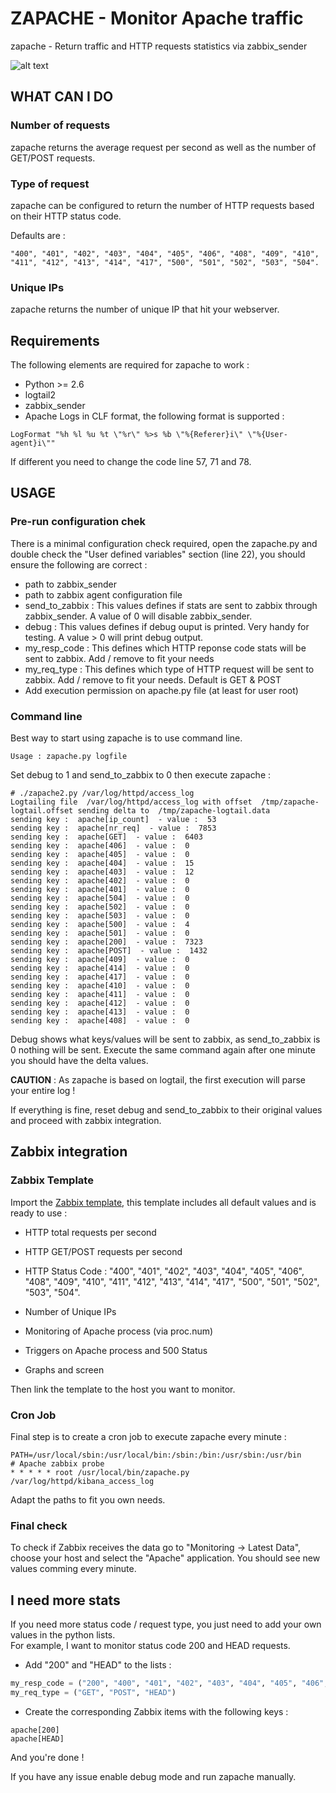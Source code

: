 # ZAPACHE - Monitor Apache traffic

zapache - Return traffic and HTTP requests statistics via zabbix_sender

![alt text](/zapache/images/zapache_screen.png "zapache screen")


## WHAT CAN I DO

### Number of requests

zapache returns the average request per second as well as the number of GET/POST requests.

### Type of request

zapache can be configured to return the number of HTTP requests based on their HTTP status code. 

Defaults are : 
```
"400", "401", "402", "403", "404", "405", "406", "408", "409", "410", "411", "412", "413", "414", "417", "500", "501", "502", "503", "504".
```

### Unique IPs

zapache returns the number of unique IP that hit your webserver.


## Requirements

The following elements are required for zapache to work :

* Python >= 2.6
* logtail2
* zabbix_sender
* Apache Logs in CLF format, the following format is supported :
```
LogFormat "%h %l %u %t \"%r\" %>s %b \"%{Referer}i\" \"%{User-agent}i\""
```
If different you need to change the code line 57, 71 and 78.

## USAGE

### Pre-run configuration chek

There is a minimal configuration check required, open the zapache.py and double check the "User defined variables" section (line 22), you should ensure the following are correct : 
* path to zabbix_sender
* path to zabbix agent configuration file
* send_to_zabbix : This values defines if stats are sent to zabbix through zabbix_sender. A value of 0 will disable zabbix_sender.
* debug : This values defines if debug ouput is printed. Very handy for testing. A value > 0 will print debug output.
* my_resp_code : This defines which HTTP reponse code stats will be sent to zabbix. Add / remove to fit your needs
* my_req_type : This defines which type of HTTP request will be sent to zabbix. Add / remove to fit your needs. Default is GET & POST
* Add execution permission on apache.py file (at least for user root)

### Command line

Best way to start using zapache is to use command line.  
```
Usage : zapache.py logfile
```

Set debug to 1 and send_to_zabbix to 0 then execute zapache :
```
# ./zapache2.py /var/log/httpd/access_log
Logtailing file  /var/log/httpd/access_log with offset  /tmp/zapache-logtail.offset sending delta to  /tmp/zapache-logtail.data
sending key :  apache[ip_count]  - value :  53
sending key :  apache[nr_req]  - value :  7853
sending key :  apache[GET]  - value :  6403
sending key :  apache[406]  - value :  0
sending key :  apache[405]  - value :  0
sending key :  apache[404]  - value :  15
sending key :  apache[403]  - value :  12
sending key :  apache[402]  - value :  0
sending key :  apache[401]  - value :  0
sending key :  apache[504]  - value :  0
sending key :  apache[502]  - value :  0
sending key :  apache[503]  - value :  0
sending key :  apache[500]  - value :  4
sending key :  apache[501]  - value :  0
sending key :  apache[200]  - value :  7323
sending key :  apache[POST]  - value :  1432
sending key :  apache[409]  - value :  0
sending key :  apache[414]  - value :  0
sending key :  apache[417]  - value :  0
sending key :  apache[410]  - value :  0
sending key :  apache[411]  - value :  0
sending key :  apache[412]  - value :  0
sending key :  apache[413]  - value :  0
sending key :  apache[408]  - value :  0
```

Debug shows what keys/values will be sent to zabbix, as send_to_zabbix is 0 nothing will be sent. Execute the same command again after one minute you should have the delta values.

__CAUTION__ : As zapache is based on logtail, the first execution will parse your entire log !

If everything is fine, reset debug and send_to_zabbix to their original values and proceed with zabbix integration.

## Zabbix integration

### Zabbix Template

Import the [Zabbix template](</zapache/zabbix template/zbx_template_apache.xml>), this template includes all default values and is ready to use :

* HTTP total requests per second

* HTTP GET/POST requests per second

* HTTP Status Code :  "400", "401", "402", "403", "404", "405", "406", "408", "409", "410", "411", "412", "413", "414", "417", "500", "501", "502", "503", "504".

* Number of Unique IPs

* Monitoring of Apache process (via proc.num)

* Triggers on Apache process and 500 Status

* Graphs and screen  


Then link the template to the host you want to monitor.

### Cron Job

Final step is to create a cron job to execute zapache every minute :

```
PATH=/usr/local/sbin:/usr/local/bin:/sbin:/bin:/usr/sbin:/usr/bin
# Apache zabbix probe
* * * * * root /usr/local/bin/zapache.py /var/log/httpd/kibana_access_log
```
Adapt the paths to fit you own needs.

### Final check

To check if Zabbix receives the data go to "Monitoring -> Latest Data", choose your host and select the "Apache" application. You should see new values comming every minute.


## I need more stats

If you need more status code / request type, you just need to add your own values in the python lists.  
For example, I want to monitor status code 200 and HEAD requests.

* Add "200" and "HEAD" to the lists :

```python
my_resp_code = ("200", "400", "401", "402", "403", "404", "405", "406", "408", "409", "410", "411", "412", "413", "414", "417", "500", "501", "502", "503", "504")				# Wanted status code.
my_req_type = ("GET", "POST", "HEAD")		
```

* Create the corresponding Zabbix items with the following keys :

```
apache[200]
apache[HEAD]
```
And you're done !

If you have any issue enable debug mode and run zapache manually.

